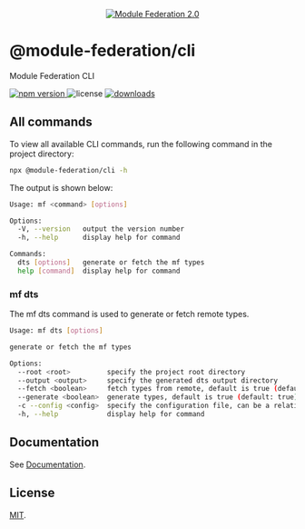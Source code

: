 <p align="center">
  <a href="https://module-federation.io/" target="blank"><img src="https://module-federation.io/module-federation.svg" alt="Module Federation 2.0" /></a>
</p>

# @module-federation/cli

Module Federation CLI

<p>
  <a href="https://npmjs.com/package/@module-federation/cli">
   <img src="https://img.shields.io/npm/v/@module-federation/cli?style=flat-square&colorA=564341&colorB=EDED91" alt="npm version" />
  </a>
  <img src="https://img.shields.io/badge/License-MIT-blue.svg?style=flat-square&colorA=564341&colorB=EDED91" alt="license" />
  <a href="https://npmcharts.com/compare/@module-federation/cli?minimal=true"><img src="https://img.shields.io/npm/dm/@module-federation/cli.svg?style=flat-square&colorA=564341&colorB=EDED91" alt="downloads" /></a>
</p>

## All commands

To view all available CLI commands, run the following command in the project directory:

```bash
npx @module-federation/cli -h
```

The output is shown below:

```bash
Usage: mf <command> [options]

Options:
  -V, --version   output the version number
  -h, --help      display help for command

Commands:
  dts [options]   generate or fetch the mf types
  help [command]  display help for command
```

### mf dts

The mf dts command is used to generate or fetch remote types.

```bash
Usage: mf dts [options]

generate or fetch the mf types

Options:
  --root <root>         specify the project root directory
  --output <output>     specify the generated dts output directory
  --fetch <boolean>     fetch types from remote, default is true (default: true)
  --generate <boolean>  generate types, default is true (default: true)
  -c --config <config>  specify the configuration file, can be a relative or absolute path
  -h, --help            display help for command
```

## Documentation

See [Documentation](https://module-federation.io/guide/start/quick-start).

## License

[MIT](https://github.com/module-federation/core/blob/main/LICENSE).
